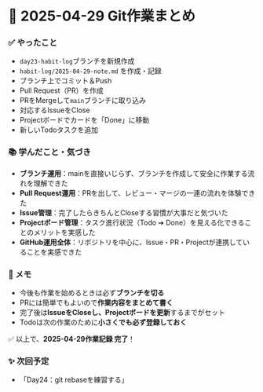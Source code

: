 # 📅 2025-04-29 Git作業まとめ

### ✅ やったこと

- `day23-habit-log`ブランチを新規作成
- `habit-log/2025-04-29-note.md` を作成・記録
- ブランチ上でコミット＆Push
- Pull Request（PR）を作成
- PRをMergeして`main`ブランチに取り込み
- 対応するIssueをClose
- Projectボードでカードを「Done」に移動
- 新しいTodoタスクを追加

### 📚 学んだこと・気づき

- **ブランチ運用**：mainを直接いじらず、ブランチを作成して安全に作業する流れを理解できた
- **Pull Request運用**：PRを出して、レビュー・マージの一連の流れを体験できた
- **Issue管理**：完了したらきちんとCloseする習慣が大事だと気づいた
- **Projectボード管理**：タスク進行状況（Todo ➔ Done）を見える化できることのメリットを実感した
- **GitHub運用全体**：リポジトリを中心に、Issue・PR・Projectが連携していることを実感できた

### 📝 メモ

- 今後も作業を始めるときは必ず**ブランチを切る**  
- PRには簡単でもよいので**作業内容をまとめて書く**
- 完了後は**IssueをCloseし、Projectボードを更新**するまでがセット
- Todoは次の作業のために**小さくでも必ず登録しておく**

✅ 以上で、**2025-04-29作業記録 完了**！

### ✨ 次回予定

- 「Day24：git rebaseを練習する」